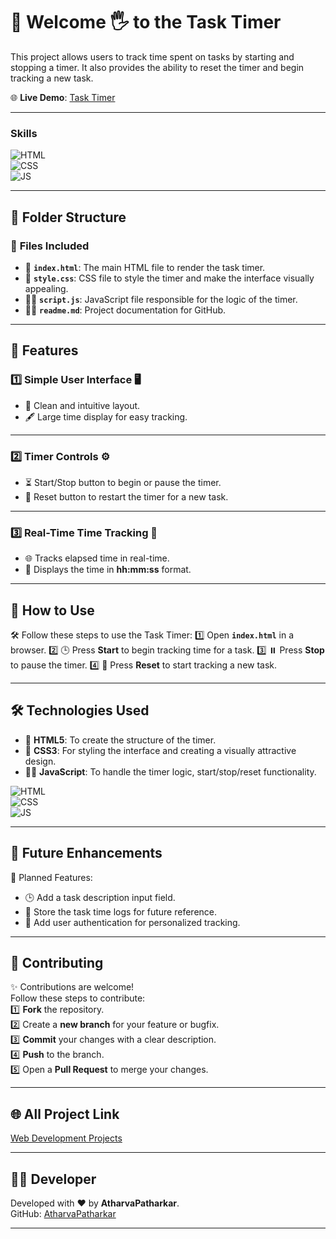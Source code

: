 # 🧮 Welcome 🖐 to the Task Timer

This project allows users to track time spent on tasks by starting and stopping a timer. It also provides the ability to reset the timer and begin tracking a new task.

🌐 **Live Demo**: [Task Timer](https://atharvapatharkar.github.io/web-development-projects/Task%20Timer/index.html) 

---

### Skills
![HTML](https://img.shields.io/badge/html5%20-%23E34F26.svg?&style=for-the-badge&logo=html5&logoColor=white)  
![CSS](https://img.shields.io/badge/css3%20-%231572B6.svg?&style=for-the-badge&logo=css3&logoColor=white)  
![JS](https://img.shields.io/badge/javascript%20-%23323330.svg?&style=for-the-badge&logo=javascript&logoColor=%23F7DF1E)  

---

## 📂 Folder Structure

### 🔸 **Files Included**
- 📄 **`index.html`**: The main HTML file to render the task timer.
- 🎨 **`style.css`**: CSS file to style the timer and make the interface visually appealing.
- 🧑‍💻 **`script.js`**: JavaScript file responsible for the logic of the timer.
- 🧑‍💻 **`readme.md`**: Project documentation for GitHub.

---

## 🌟 Features

### 1️⃣ **Simple User Interface** 🖥️  
   - 📝 Clean and intuitive layout.
   - 🖋️ Large time display for easy tracking.

---

### 2️⃣ **Timer Controls** ⚙️  
   - ⏳ Start/Stop button to begin or pause the timer.
   - 🔄 Reset button to restart the timer for a new task.

---

### 3️⃣ **Real-Time Time Tracking** 📱  
   - 🌐 Tracks elapsed time in real-time.
   - 📐 Displays the time in **hh:mm:ss** format.

---

## 🚀 How to Use

🛠️ Follow these steps to use the Task Timer:
1️⃣ Open **`index.html`** in a browser.
2️⃣ 🕒 Press **Start** to begin tracking time for a task.
3️⃣ ⏸️ Press **Stop** to pause the timer.
4️⃣ 🔄 Press **Reset** to start tracking a new task.

---

## 🛠️ Technologies Used

- 📄 **HTML5**: To create the structure of the timer.
- 🎨 **CSS3**: For styling the interface and creating a visually attractive design.
- 🧑‍💻 **JavaScript**: To handle the timer logic, start/stop/reset functionality.

![HTML](https://img.shields.io/badge/html5%20-%23E34F26.svg?&style=for-the-badge&logo=html5&logoColor=white)  
![CSS](https://img.shields.io/badge/css3%20-%231572B6.svg?&style=for-the-badge&logo=css3&logoColor=white)  
![JS](https://img.shields.io/badge/javascript%20-%23323330.svg?&style=for-the-badge&logo=javascript&logoColor=%23F7DF1E)

---

## 🔮 Future Enhancements

📌 Planned Features:
- 🕒 Add a task description input field.
- 📅 Store the task time logs for future reference.
- 🌙 Add user authentication for personalized tracking.

---


## 🤝 **Contributing**

✨ Contributions are welcome!  
Follow these steps to contribute:  
1️⃣ **Fork** the repository.  
2️⃣ Create a **new branch** for your feature or bugfix.  
3️⃣ **Commit** your changes with a clear description.  
4️⃣ **Push** to the branch.  
5️⃣ Open a **Pull Request** to merge your changes.

---



## 🌐 All Project Link

[Web Development Projects](https://atharvapatharkar.github.io/web-development-projects/)

---

## 🧑‍💻 Developer

Developed with ❤️ by **AtharvaPatharkar**.  
GitHub: [AtharvaPatharkar](https://github.com/AtharvaPatharkar)

---